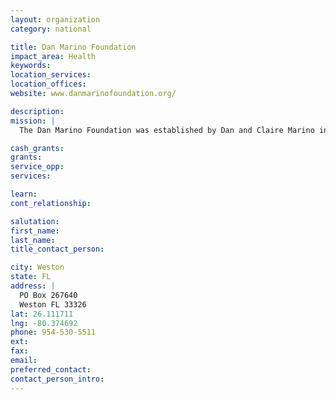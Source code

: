 ```yaml
---
layout: organization
category: national

title: Dan Marino Foundation
impact_area: Health
keywords: 
location_services: 
location_offices: 
website: www.danmarinofoundation.org/

description: 
mission: |
  The Dan Marino Foundation was established by Dan and Claire Marino in 1992. TheFoundation’s mission is to “open doors” towards independence for the Autism community, children with special needs, teenagers transitioning from fostercare and young adults with disabilities. The Foundation fulfills this mission by supporting comprehensive integrated treatment programs, providing outreach services, advancing scientific research, and building independence through employment and daily living transition programs. The Foundation has raised over $31 million since its inception, which has been used to fund major medical research, build the Miami Children’s Hospital Dan Marino Center, and operate life-changing programs.

cash_grants: 
grants: 
service_opp: 
services: 

learn: 
cont_relationship: 

salutation: 
first_name: 
last_name: 
title_contact_person: 

city: Weston
state: FL
address: |
  PO Box 267640  
  Weston FL 33326
lat: 26.111711
lng: -80.374692
phone: 954-530-5511
ext: 
fax: 
email: 
preferred_contact: 
contact_person_intro: 
---
```

